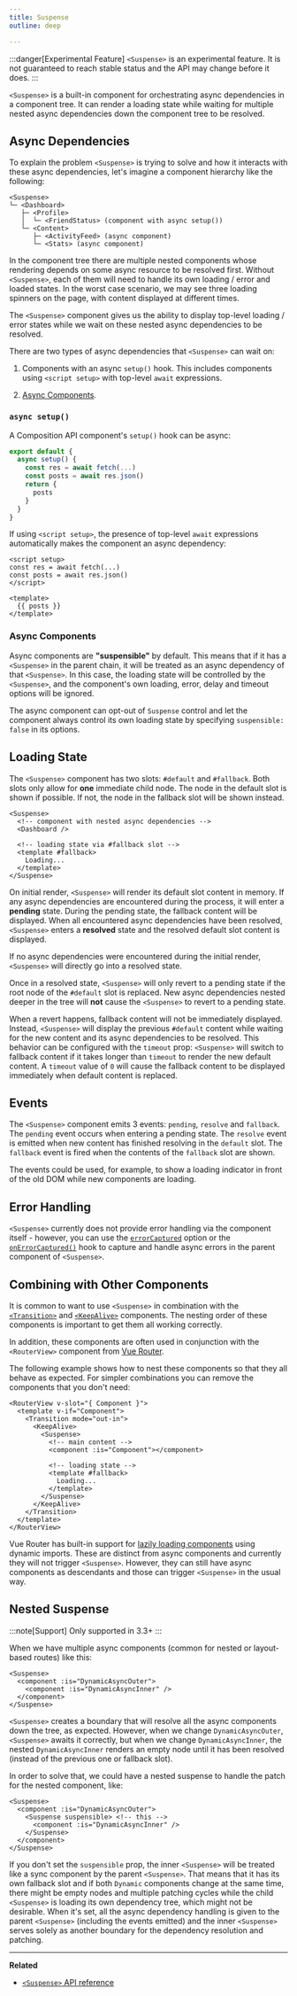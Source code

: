 ```yaml
---
title: Suspense 
outline: deep

---
```


:::danger[Experimental Feature]
`<Suspense>` is an experimental feature. It is not guaranteed to reach stable status and the API may change before it does.
:::

`<Suspense>` is a built-in component for orchestrating async dependencies in a component tree. It can render a loading state while waiting for multiple nested async dependencies down the component tree to be resolved.

## Async Dependencies 

To explain the problem `<Suspense>` is trying to solve and how it interacts with these async dependencies, let's imagine a component hierarchy like the following:

```
<Suspense>
└─ <Dashboard>
   ├─ <Profile>
   │  └─ <FriendStatus> (component with async setup())
   └─ <Content>
      ├─ <ActivityFeed> (async component)
      └─ <Stats> (async component)
```

In the component tree there are multiple nested components whose rendering depends on some async resource to be resolved first. Without `<Suspense>`, each of them will need to handle its own loading / error and loaded states. In the worst case scenario, we may see three loading spinners on the page, with content displayed at different times.

The `<Suspense>` component gives us the ability to display top-level loading / error states while we wait on these nested async dependencies to be resolved.

There are two types of async dependencies that `<Suspense>` can wait on:

1. Components with an async `setup()` hook. This includes components using `<script setup>` with top-level `await` expressions.

2. [Async Components](/guide/components/async).

### `async setup()` 

A Composition API component's `setup()` hook can be async:

```js
export default {
  async setup() {
    const res = await fetch(...)
    const posts = await res.json()
    return {
      posts
    }
  }
}
```

If using `<script setup>`, the presence of top-level `await` expressions automatically makes the component an async dependency:

```vue
<script setup>
const res = await fetch(...)
const posts = await res.json()
</script>

<template>
  {{ posts }}
</template>
```

### Async Components 

Async components are **"suspensible"** by default. This means that if it has a `<Suspense>` in the parent chain, it will be treated as an async dependency of that `<Suspense>`. In this case, the loading state will be controlled by the `<Suspense>`, and the component's own loading, error, delay and timeout options will be ignored.

The async component can opt-out of `Suspense` control and let the component always control its own loading state by specifying `suspensible: false` in its options.

## Loading State 

The `<Suspense>` component has two slots: `#default` and `#fallback`. Both slots only allow for **one** immediate child node. The node in the default slot is shown if possible. If not, the node in the fallback slot will be shown instead.

```vue-html
<Suspense>
  <!-- component with nested async dependencies -->
  <Dashboard />

  <!-- loading state via #fallback slot -->
  <template #fallback>
    Loading...
  </template>
</Suspense>
```

On initial render, `<Suspense>` will render its default slot content in memory. If any async dependencies are encountered during the process, it will enter a **pending** state. During the pending state, the fallback content will be displayed. When all encountered async dependencies have been resolved, `<Suspense>` enters a **resolved** state and the resolved default slot content is displayed.

If no async dependencies were encountered during the initial render, `<Suspense>` will directly go into a resolved state.

Once in a resolved state, `<Suspense>` will only revert to a pending state if the root node of the `#default` slot is replaced. New async dependencies nested deeper in the tree will **not** cause the `<Suspense>` to revert to a pending state.

When a revert happens, fallback content will not be immediately displayed. Instead, `<Suspense>` will display the previous `#default` content while waiting for the new content and its async dependencies to be resolved. This behavior can be configured with the `timeout` prop: `<Suspense>` will switch to fallback content if it takes longer than `timeout` to render the new default content. A `timeout` value of `0` will cause the fallback content to be displayed immediately when default content is replaced.

## Events 

The `<Suspense>` component emits 3 events: `pending`, `resolve` and `fallback`. The `pending` event occurs when entering a pending state. The `resolve` event is emitted when new content has finished resolving in the `default` slot. The `fallback` event is fired when the contents of the `fallback` slot are shown.

The events could be used, for example, to show a loading indicator in front of the old DOM while new components are loading.

## Error Handling 

`<Suspense>` currently does not provide error handling via the component itself - however, you can use the [`errorCaptured`](/api/options-lifecycle#errorcaptured) option or the [`onErrorCaptured()`](/api/composition-api-lifecycle#onerrorcaptured) hook to capture and handle async errors in the parent component of `<Suspense>`.

## Combining with Other Components 

It is common to want to use `<Suspense>` in combination with the [`<Transition>`](./transition) and [`<KeepAlive>`](./keep-alive) components. The nesting order of these components is important to get them all working correctly.

In addition, these components are often used in conjunction with the `<RouterView>` component from [Vue Router](https://router.vuejs.org/).

The following example shows how to nest these components so that they all behave as expected. For simpler combinations you can remove the components that you don't need:

```vue-html
<RouterView v-slot="{ Component }">
  <template v-if="Component">
    <Transition mode="out-in">
      <KeepAlive>
        <Suspense>
          <!-- main content -->
          <component :is="Component"></component>

          <!-- loading state -->
          <template #fallback>
            Loading...
          </template>
        </Suspense>
      </KeepAlive>
    </Transition>
  </template>
</RouterView>
```

Vue Router has built-in support for [lazily loading components](https://router.vuejs.org/guide/advanced/lazy-loading.html) using dynamic imports. These are distinct from async components and currently they will not trigger `<Suspense>`. However, they can still have async components as descendants and those can trigger `<Suspense>` in the usual way.

## Nested Suspense 

:::note[Support]
Only supported in 3.3+
:::

When we have multiple async components (common for nested or layout-based routes) like this:

```vue-html
<Suspense>
  <component :is="DynamicAsyncOuter">
    <component :is="DynamicAsyncInner" />
  </component>
</Suspense>
```

`<Suspense>` creates a boundary that will resolve all the async components down the tree, as expected. However, when we change `DynamicAsyncOuter`, `<Suspense>` awaits it correctly, but when we change `DynamicAsyncInner`, the nested `DynamicAsyncInner` renders an empty node until it has been resolved (instead of the previous one or fallback slot).

In order to solve that, we could have a nested suspense to handle the patch for the nested component, like:

```vue-html
<Suspense>
  <component :is="DynamicAsyncOuter">
    <Suspense suspensible> <!-- this -->
      <component :is="DynamicAsyncInner" />
    </Suspense>
  </component>
</Suspense>
```

If you don't set the `suspensible` prop, the inner `<Suspense>` will be treated like a sync component by the parent `<Suspense>`. That means that it has its own fallback slot and if both `Dynamic` components change at the same time, there might be empty nodes and multiple patching cycles while the child `<Suspense>` is loading its own dependency tree, which might not be desirable. When it's set, all the async dependency handling is given to the parent `<Suspense>` (including the events emitted) and the inner `<Suspense>` serves solely as another boundary for the dependency resolution and patching.

---

**Related**

- [`<Suspense>` API reference](/api/built-in-components#suspense)
